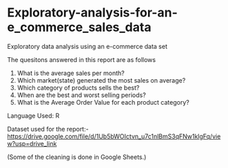 # Exploratory-analysis-for-an-e_commerce_sales_data

Exploratory data analysis using an e-commerce data set

The quesitons answered in this report are as follows
1. What is the average sales per month?
2. Which market(state) generated the most sales on average?
3. Which category of products sells the best?
4. When are the best and worst selling periods?
5. What is the Average Order Value for each product category?

Language Used: R

Dataset used for the report:- https://drive.google.com/file/d/1Ub5bWOIctvn_u7c1nlBmS3qFNw1klgFq/view?usp=drive_link

(Some of the cleaning is done in Google Sheets.)
